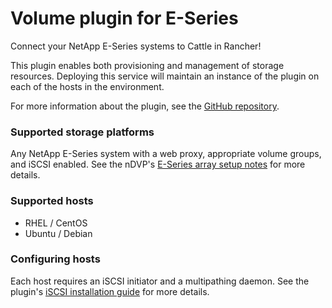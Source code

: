 # Volume plugin for E-Series

Connect your NetApp E-Series systems to Cattle in Rancher!

This plugin enables both provisioning and management of storage resources. Deploying this service will maintain an instance of the plugin on each of the hosts in the environment.

For more information about the plugin, see the [GitHub repository](https://github.com/NetApp/netappdvp).

### Supported storage platforms
Any NetApp E-Series system with a web proxy, appropriate volume groups, and iSCSI enabled. See the nDVP's [E-Series array setup notes](https://github.com/NetApp/netappdvp#e-series-array-setup-notes) for more details.

### Supported hosts
* RHEL / CentOS
* Ubuntu / Debian

### Configuring hosts
Each host requires an iSCSI initiator and a multipathing daemon. See the plugin's [iSCSI installation guide](https://github.com/NetApp/netappdvp#iscsi) for more details.
